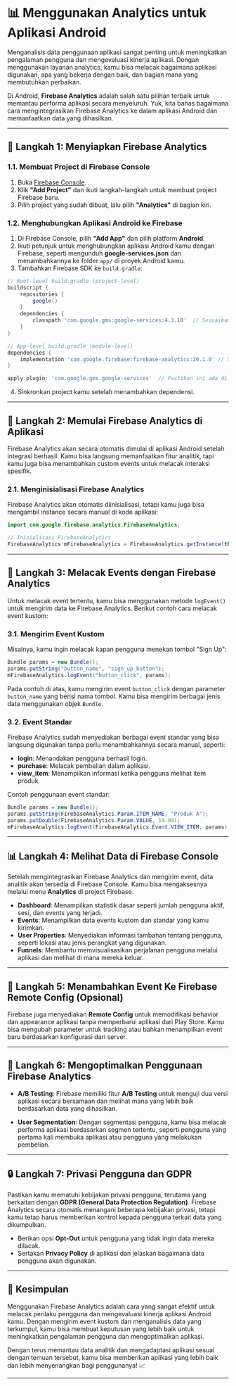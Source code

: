 # 📊 Menggunakan Analytics untuk Aplikasi Android

Menganalisis data penggunaan aplikasi sangat penting untuk meningkatkan pengalaman pengguna dan mengevaluasi kinerja aplikasi. Dengan menggunakan layanan analytics, kamu bisa melacak bagaimana aplikasi digunakan, apa yang bekerja dengan baik, dan bagian mana yang membutuhkan perbaikan.

Di Android, **Firebase Analytics** adalah salah satu pilihan terbaik untuk memantau performa aplikasi secara menyeluruh. Yuk, kita bahas bagaimana cara mengintegrasikan Firebase Analytics ke dalam aplikasi Android dan memanfaatkan data yang dihasilkan.

---

## 🚀 Langkah 1: Menyiapkan Firebase Analytics

### 1.1. Membuat Project di Firebase Console

1. Buka [Firebase Console](https://console.firebase.google.com/).
2. Klik **"Add Project"** dan ikuti langkah-langkah untuk membuat project Firebase baru.
3. Pilih project yang sudah dibuat, lalu pilih **"Analytics"** di bagian kiri.

### 1.2. Menghubungkan Aplikasi Android ke Firebase

1. Di Firebase Console, pilih **"Add App"** dan pilih platform **Android**.
2. Ikuti petunjuk untuk menghubungkan aplikasi Android kamu dengan Firebase, seperti mengunduh **google-services.json** dan menambahkannya ke folder `app/` di proyek Android kamu.
3. Tambahkan Firebase SDK ke `build.gradle`:

```gradle
// Root-level build.gradle (project-level)
buildscript {
    repositories {
        google()
    }
    dependencies {
        classpath 'com.google.gms:google-services:4.3.10'  // Sesuaikan dengan versi terbaru
    }
}

// App-level build.gradle (module-level)
dependencies {
    implementation 'com.google.firebase:firebase-analytics:20.1.0' // Sesuaikan dengan versi terbaru
}

apply plugin: 'com.google.gms.google-services'  // Pastikan ini ada di bawah build.gradle (app-level)
```

4. Sinkronkan project kamu setelah menambahkan dependensi.

---

## 🔧 Langkah 2: Memulai Firebase Analytics di Aplikasi

Firebase Analytics akan secara otomatis dimulai di aplikasi Android setelah integrasi berhasil. Kamu bisa langsung memanfaatkan fitur analitik, tapi kamu juga bisa menambahkan custom events untuk melacak interaksi spesifik.

### 2.1. Menginisialisasi Firebase Analytics

Firebase Analytics akan otomatis diinisialisasi, tetapi kamu juga bisa mengambil instance secara manual di kode aplikasi:

```java
import com.google.firebase.analytics.FirebaseAnalytics;

// Inisialisasi FirebaseAnalytics
FirebaseAnalytics mFirebaseAnalytics = FirebaseAnalytics.getInstance(this);
```

---

## 📝 Langkah 3: Melacak Events dengan Firebase Analytics

Untuk melacak event tertentu, kamu bisa menggunakan metode `logEvent()` untuk mengirim data ke Firebase Analytics. Berikut contoh cara melacak event kustom:

### 3.1. Mengirim Event Kustom

Misalnya, kamu ingin melacak kapan pengguna menekan tombol "Sign Up":

```java
Bundle params = new Bundle();
params.putString("button_name", "sign_up_button");
mFirebaseAnalytics.logEvent("button_click", params);
```

Pada contoh di atas, kamu mengirim event `button_click` dengan parameter `button_name` yang berisi nama tombol. Kamu bisa mengirim berbagai jenis data menggunakan objek `Bundle`.

### 3.2. Event Standar

Firebase Analytics sudah menyediakan berbagai event standar yang bisa langsung digunakan tanpa perlu menambahkannya secara manual, seperti:

- **login**: Menandakan pengguna berhasil login.
- **purchase**: Melacak pembelian dalam aplikasi.
- **view_item**: Menampilkan informasi ketika pengguna melihat item produk.

Contoh penggunaan event standar:

```java
Bundle params = new Bundle();
params.putString(FirebaseAnalytics.Param.ITEM_NAME, "Produk A");
params.putDouble(FirebaseAnalytics.Param.VALUE, 19.99);
mFirebaseAnalytics.logEvent(FirebaseAnalytics.Event.VIEW_ITEM, params);
```

---

## 📊 Langkah 4: Melihat Data di Firebase Console

Setelah mengintegrasikan Firebase Analytics dan mengirim event, data analitik akan tersedia di Firebase Console. Kamu bisa mengaksesnya melalui menu **Analytics** di project Firebase.

- **Dashboard**: Menampilkan statistik dasar seperti jumlah pengguna aktif, sesi, dan events yang terjadi.
- **Events**: Menampilkan data events kustom dan standar yang kamu kirimkan.
- **User Properties**: Menyediakan informasi tambahan tentang pengguna, seperti lokasi atau jenis perangkat yang digunakan.
- **Funnels**: Membantu memvisualisasikan perjalanan pengguna melalui aplikasi dan melihat di mana mereka keluar.

---

## 🔄 Langkah 5: Menambahkan Event Ke Firebase Remote Config (Opsional)

Firebase juga menyediakan **Remote Config** untuk memodifikasi behavior dan appearance aplikasi tanpa memperbarui aplikasi dari Play Store. Kamu bisa mengubah parameter untuk tracking atau bahkan menampilkan event baru berdasarkan konfigurasi dari server.

---

## 🔧 Langkah 6: Mengoptimalkan Penggunaan Firebase Analytics

- **A/B Testing**: Firebase memiliki fitur **A/B Testing** untuk menguji dua versi aplikasi secara bersamaan dan melihat mana yang lebih baik berdasarkan data yang dihasilkan.
  
- **User Segmentation**: Dengan segmentasi pengguna, kamu bisa melacak performa aplikasi berdasarkan segmen tertentu, seperti pengguna yang pertama kali membuka aplikasi atau pengguna yang melakukan pembelian.

---

## 🔒 Langkah 7: Privasi Pengguna dan GDPR

Pastikan kamu mematuhi kebijakan privasi pengguna, terutama yang berkaitan dengan **GDPR (General Data Protection Regulation)**. Firebase Analytics secara otomatis menangani beberapa kebijakan privasi, tetapi kamu tetap harus memberikan kontrol kepada pengguna terkait data yang dikumpulkan.

- Berikan opsi **Opt-Out** untuk pengguna yang tidak ingin data mereka dilacak.
- Sertakan **Privacy Policy** di aplikasi dan jelaskan bagaimana data pengguna akan digunakan.

---

## 🎉 Kesimpulan

Menggunakan Firebase Analytics adalah cara yang sangat efektif untuk melacak perilaku pengguna dan mengevaluasi kinerja aplikasi Android kamu. Dengan mengirim event kustom dan menganalisis data yang terkumpul, kamu bisa membuat keputusan yang lebih baik untuk meningkatkan pengalaman pengguna dan mengoptimalkan aplikasi.

Dengan terus memantau data analitik dan mengadaptasi aplikasi sesuai dengan temuan tersebut, kamu bisa memberikan aplikasi yang lebih baik dan lebih menyenangkan bagi penggunanya! 📈

---
